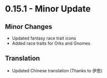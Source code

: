 # 0.15.1 - Minor Update

## Minor Changes
- Updated fantasy race trait icons
- Added race traits for Orks and Gnomes

## Translation
- Updated Chinese translation (Thanks to 伊恩)